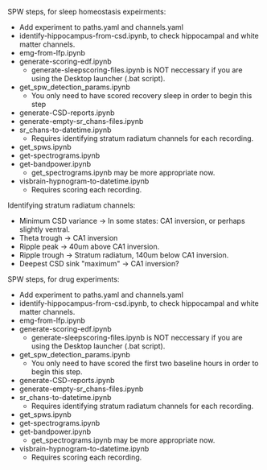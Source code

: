 SPW steps, for sleep homeostasis expeirments:
- Add experiment to paths.yaml and channels.yaml
- identify-hippocampus-from-csd.ipynb, to check hippocampal and white matter channels. 
- emg-from-lfp.ipynb
- generate-scoring-edf.ipynb
    - generate-sleepscoring-files.ipynb is NOT neccessary if you are using the Desktop launcher (.bat script). 
- get_spw_detection_params.ipynb
    - You only need to have scored recovery sleep in order to begin this step 
- generate-CSD-reports.ipynb
- generate-empty-sr_chans-files.ipynb
- sr_chans-to-datetime.ipynb
    - Requires identifying stratum radiatum channels for each recording.
- get_spws.ipynb
- get-spectrograms.ipynb
- get-bandpower.ipynb
    - get_spectrograms.ipynb may be more appropriate now. 
- visbrain-hypnogram-to-datetime.ipynb
    - Requires scoring each recording. 
    
Identifying stratum radiatum channels:
- Minimum CSD variance -> In some states: CA1 inversion, or perhaps slightly ventral. 
- Theta trough -> CA1 inversion
- Ripple peak -> 40um above CA1 inversion. 
- Ripple trough -> Stratum radiatum, 140um below CA1 inversion. 
- Deepest CSD sink "maximum" -> CA1 inversion?

SPW steps, for drug experiments:
- Add experiment to paths.yaml and channels.yaml
- identify-hippocampus-from-csd.ipynb, to check hippocampal and white matter channels. 
- emg-from-lfp.ipynb
- generate-scoring-edf.ipynb
    - generate-sleepscoring-files.ipynb is NOT neccessary if you are using the Desktop launcher (.bat script). 
- get_spw_detection_params.ipynb
    - You only need to have scored the first two baseline hours in order to begin this step. 
- generate-CSD-reports.ipynb
- generate-empty-sr_chans-files.ipynb
- sr_chans-to-datetime.ipynb
    - Requires identifying stratum radiatum channels for each recording.
- get_spws.ipynb
- get-spectrograms.ipynb
- get-bandpower.ipynb
    - get_spectrograms.ipynb may be more appropriate now. 
- visbrain-hypnogram-to-datetime.ipynb
    - Requires scoring each recording. 